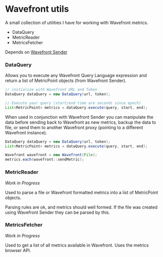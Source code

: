 # Wavefront utils

A small collection of utilities I have for working with Wavefront metrics.

- DataQuery
- MetricReader
- MetricsFetcher

Depends on [Wavefront Sender](https://github.com/puckpuck.wavefront-sender)

### DataQuery

Allows you to execute any Wavefront Query Language expression and return a list of
MetricPoint objects (from Wavefront Sender).
```java
// initialize with Wavefront URL and Token
DataQuery dataQuery = new DataQuery(url, token);

// Execute your query (start/end time are seconds since epoch)
List<MetricPoint> metrics = dataQuery.execute(query, start, end); 
```

When used in conjunction with Wavefront Sender you can manipulate the data before sending
back to Wavefront as new metrics, backup the data to file, or send them to another
Wavefront proxy (pointing to a different Wavefront instance).
```java
DataQuery dataQuery = new DataQuery(url, token);
List<MetricPoint> metrics = dataQuery.execute(query, start, end);

Wavefront wavefront = new Wavefront(File);
metrics.each(wavefront::sendMetric);
``` 


### MetricReader

_Work in Progress_

Used to parse a file or Wavefront formatted metrics into a list of MetricPoint objects.

Parsing rules are ok, and metrics should well formed. If the file was created using Wavefront 
Sender they can be parsed by this.


### MetricsFetcher

_Work in Progress_

Used to get a list of all metrics available in Wavefront. Uses the metrics browser API.